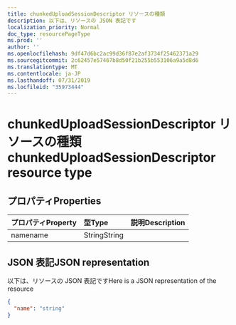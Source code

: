 ```yaml
---
title: chunkedUploadSessionDescriptor リソースの種類
description: 以下は、リソースの JSON 表記です
localization_priority: Normal
doc_type: resourcePageType
ms.prod: ''
author: ''
ms.openlocfilehash: 9df47d6bc2ac99d36f87e2af3734f25462371a29
ms.sourcegitcommit: 2c62457e57467b8d50f21b255b553106a9a5d8d6
ms.translationtype: MT
ms.contentlocale: ja-JP
ms.lasthandoff: 07/31/2019
ms.locfileid: "35973444"
---
```

# <a name="chunkeduploadsessiondescriptor-resource-type"></a><span data-ttu-id="91863-103">chunkedUploadSessionDescriptor リソースの種類</span><span class="sxs-lookup"><span data-stu-id="91863-103">chunkedUploadSessionDescriptor resource type</span></span>


## <a name="properties"></a><span data-ttu-id="91863-104">プロパティ</span><span class="sxs-lookup"><span data-stu-id="91863-104">Properties</span></span>
| <span data-ttu-id="91863-105">プロパティ</span><span class="sxs-lookup"><span data-stu-id="91863-105">Property</span></span>     | <span data-ttu-id="91863-106">型</span><span class="sxs-lookup"><span data-stu-id="91863-106">Type</span></span>   |<span data-ttu-id="91863-107">説明</span><span class="sxs-lookup"><span data-stu-id="91863-107">Description</span></span>|
|:---------------|:--------|:----------|
|<span data-ttu-id="91863-108">name</span><span class="sxs-lookup"><span data-stu-id="91863-108">name</span></span>|<span data-ttu-id="91863-109">String</span><span class="sxs-lookup"><span data-stu-id="91863-109">String</span></span>||

## <a name="json-representation"></a><span data-ttu-id="91863-110">JSON 表記</span><span class="sxs-lookup"><span data-stu-id="91863-110">JSON representation</span></span>

<span data-ttu-id="91863-111">以下は、リソースの JSON 表記です</span><span class="sxs-lookup"><span data-stu-id="91863-111">Here is a JSON representation of the resource</span></span>

<!-- {
  "blockType": "resource",
  "optionalProperties": [

  ],
  "@odata.type": "microsoft.graph.chunkeduploadsessiondescriptor"
}-->

```json
{
  "name": "string"
}

```

<!-- uuid: 8fcb5dbc-d5aa-4681-8e31-b001d5168d79
2015-10-25 14:57:30 UTC -->
<!-- {
  "type": "#page.annotation",
  "description": "chunkedUploadSessionDescriptor resource",
  "keywords": "",
  "section": "documentation",
  "tocPath": ""
}-->
